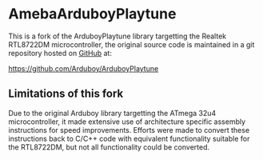 # AmebaArduboyPlaytune

This is a fork of the ArduboyPlaytune library targetting the Realtek RTL8722DM microcontroller, the original source code is maintained in a git repository hosted on [GitHub](https://github.com/) at:

https://github.com/Arduboy/ArduboyPlaytune

## Limitations of this fork

Due to the original Arduboy library targetting the ATmega 32u4 microcontroller, it made extensive use of architecture specific assembly instructions for speed improvements. Efforts were made to convert these instructions back to C/C++ code with equivalent functionality suitable for the RTL8722DM, but not all functionality could be converted.